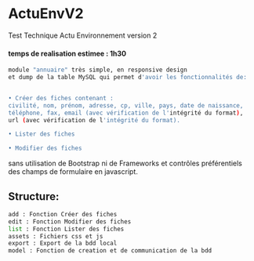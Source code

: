 # ActuEnvV2
Test Technique Actu Environnement version 2
#### temps de realisation estimee : 1h30

```bash
module "annuaire" très simple, en responsive design 
et dump de la table MySQL qui permet d'avoir les fonctionnalités de:


• Créer des fiches contenant :
civilité, nom, prénom, adresse, cp, ville, pays, date de naissance, 
téléphone, fax, email (avec vérification de l'intégrité du format), 
url (avec vérification de l'intégrité du format).

• Lister des fiches

• Modifier des fiches
```

sans utilisation de Bootstrap ni de Frameworks et contrôles préférentiels des champs de formulaire en javascript.


## Structure:
```python
add : Fonction Créer des fiches 
edit : Fonction Modifier des fiches
list : Fonction Lister des fiches
assets : Fichiers css et js
export : Export de la bdd local
model : Fonction de creation et de communication de la bdd
```

